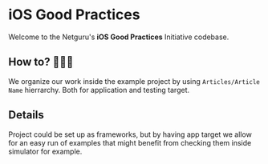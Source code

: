 # iOS Good Practices

Welcome to the Netguru's **iOS Good Practices** Initiative codebase.

## How to? 🧑🏻‍💻

We organize our work inside the example project by using `Articles/Article Name` hierrarchy. Both for application and testing target.

## Details

Project could be set up as frameworks, but by having app target we allow for an easy run of examples that might benefit from checking them inside simulator for example.
